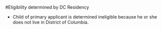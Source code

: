 #Eligibility determined by DC Residency
- Child of primary applicant is determined ineligible because he or she does not live in District of Columbia.